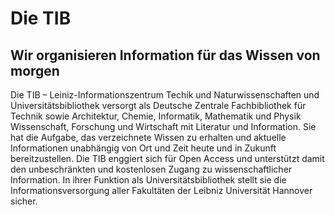 # Die TIB

## Wir organisieren Information für das Wissen von morgen

Die TIB – Leiniz-Informationszentrum Techik und Naturwissenschaften und Universitätsbibliothek versorgt als Deutsche Zentrale Fachbibliothek für Technik sowie Architektur, Chemie, Informatik, Mathematik und Physik Wissenschaft, Forschung und Wirtschaft mit Literatur und Information.
Sie hat die Aufgabe, das verzeichnete Wissen zu erhalten und aktuelle Informationen unabhängig von Ort und Zeit heute und in Zukunft bereitzustellen.
Die TIB enggiert sich für Open Access und unterstützt damit den unbeschränkten und kostenlosen Zugang zu wissenschaftlicher Information. In ihrer Funktion als Universitätsbibliothek stellt sie die Informationsversorgung aller Fakultäten der Leibniz Universität Hannover sicher.
